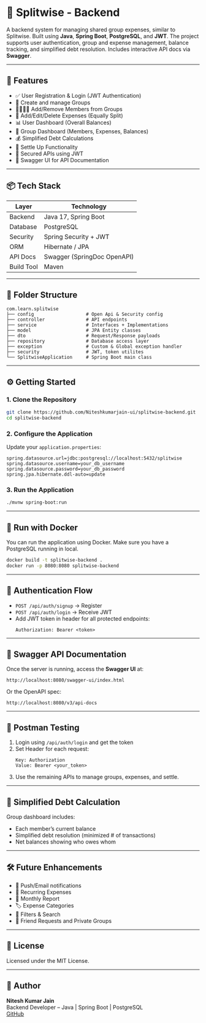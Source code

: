 # 🧾 Splitwise - Backend

A backend system for managing shared group expenses, similar to Splitwise. Built using **Java**, **Spring Boot**, **PostgreSQL**, and **JWT**. The project supports user authentication, group and expense management, balance tracking, and simplified debt resolution. Includes interactive API docs via **Swagger**.

---

## 🚀 Features

- ✅ User Registration & Login (JWT Authentication)
- 👥 Create and manage Groups
- 👨‍👩‍👧‍👦 Add/Remove Members from Groups
- 💸 Add/Edit/Delete Expenses (Equally Split)
- 📊 User Dashboard (Overall Balances)
- 📂 Group Dashboard (Members, Expenses, Balances)
- 💰 Simplified Debt Calculations
- 🤝 Settle Up Functionality
- 🔐 Secured APIs using JWT
- 📘 Swagger UI for API Documentation

---

## 📦 Tech Stack

| Layer      | Technology                  |
| ---------- | --------------------------- |
| Backend    | Java 17, Spring Boot        |
| Database   | PostgreSQL                  |
| Security   | Spring Security + JWT       |
| ORM        | Hibernate / JPA             |
| API Docs   | Swagger (SpringDoc OpenAPI) |
| Build Tool | Maven                       |

---

## 📁 Folder Structure

```
com.learn.splitwise
├── config                   # Open Api & Security config
├── controller               # API endpoints
├── service                  # Interfaces + Implementations
├── model                    # JPA Entity classes
├── dto                      # Request/Response payloads
├── repository               # Database access layer
├── exception                # Custom & Global exception handler
├── security                 # JWT, token utilites
└── SplitwiseApplication     # Spring Boot main class

```

---

## ⚙️ Getting Started

### 1. Clone the Repository

```bash
git clone https://github.com/Niteshkumarjain-ui/splitwise-backend.git
cd splitwise-backend
```

### 2. Configure the Application

Update your `application.properties`:

```properties
spring.datasource.url=jdbc:postgresql://localhost:5432/splitwise
spring.datasource.username=your_db_username
spring.datasource.password=your_db_password
spring.jpa.hibernate.ddl-auto=update
```

### 3. Run the Application

```bash
./mvnw spring-boot:run
```

---

## 🐳 Run with Docker

You can run the application using Docker. Make sure you have a PostgreSQL running in local.

```bash
docker build -t splitwise-backend .
docker run -p 8080:8080 splitwise-backend
```

---

## 🔐 Authentication Flow

- `POST /api/auth/signup` → Register
- `POST /api/auth/login` → Receive JWT
- Add JWT token in header for all protected endpoints:
  ```
  Authorization: Bearer <token>
  ```

---

## 📘 Swagger API Documentation

Once the server is running, access the **Swagger UI** at:

```
http://localhost:8080/swagger-ui/index.html
```

Or the OpenAPI spec:

```
http://localhost:8080/v3/api-docs
```

---

## 🧪 Postman Testing

1. Login using `/api/auth/login` and get the token
2. Set Header for each request:
   ```
   Key: Authorization
   Value: Bearer <your_token>
   ```
3. Use the remaining APIs to manage groups, expenses, and settle.

---

## 🧮 Simplified Debt Calculation

Group dashboard includes:

- Each member’s current balance
- Simplified debt resolution (minimized # of transactions)
- Net balances showing who owes whom

---

## 🛠️ Future Enhancements

- 📲 Push/Email notifications
- 📆 Recurring Expenses
- 📅 Monthly Report
- 🏷️ Expense Categories
- 🔎 Filters & Search
- 👫 Friend Requests and Private Groups

---

## 📄 License

Licensed under the MIT License.

---

## 👤 Author

**Nitesh Kumar Jain**  
Backend Developer – Java | Spring Boot | PostgreSQL  
[GitHub](https://github.com/Niteshkumarjain-ui)
